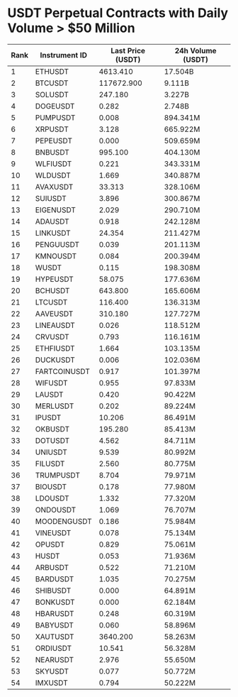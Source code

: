 # USDT Perpetual Contracts with Daily Volume > $50 Million

| Rank | Instrument ID | Last Price (USDT) | 24h Volume (USDT) |
|------|---------------|-------------------|-------------------|
| 1 | ETHUSDT | 4613.410 | 17.504B |
| 2 | BTCUSDT | 117672.900 | 9.111B |
| 3 | SOLUSDT | 247.180 | 3.227B |
| 4 | DOGEUSDT | 0.282 | 2.748B |
| 5 | PUMPUSDT | 0.008 | 894.341M |
| 6 | XRPUSDT | 3.128 | 665.922M |
| 7 | PEPEUSDT | 0.000 | 509.659M |
| 8 | BNBUSDT | 995.100 | 404.130M |
| 9 | WLFIUSDT | 0.221 | 343.331M |
| 10 | WLDUSDT | 1.669 | 340.887M |
| 11 | AVAXUSDT | 33.313 | 328.106M |
| 12 | SUIUSDT | 3.896 | 300.867M |
| 13 | EIGENUSDT | 2.029 | 290.710M |
| 14 | ADAUSDT | 0.918 | 242.128M |
| 15 | LINKUSDT | 24.354 | 211.427M |
| 16 | PENGUUSDT | 0.039 | 201.113M |
| 17 | KMNOUSDT | 0.084 | 200.394M |
| 18 | WUSDT | 0.115 | 198.308M |
| 19 | HYPEUSDT | 58.075 | 177.636M |
| 20 | BCHUSDT | 643.800 | 165.606M |
| 21 | LTCUSDT | 116.400 | 136.313M |
| 22 | AAVEUSDT | 310.180 | 127.727M |
| 23 | LINEAUSDT | 0.026 | 118.512M |
| 24 | CRVUSDT | 0.793 | 116.161M |
| 25 | ETHFIUSDT | 1.664 | 103.135M |
| 26 | DUCKUSDT | 0.006 | 102.036M |
| 27 | FARTCOINUSDT | 0.917 | 101.397M |
| 28 | WIFUSDT | 0.955 | 97.833M |
| 29 | LAUSDT | 0.420 | 90.422M |
| 30 | MERLUSDT | 0.202 | 89.224M |
| 31 | IPUSDT | 10.206 | 86.491M |
| 32 | OKBUSDT | 195.280 | 85.413M |
| 33 | DOTUSDT | 4.562 | 84.711M |
| 34 | UNIUSDT | 9.539 | 80.992M |
| 35 | FILUSDT | 2.560 | 80.775M |
| 36 | TRUMPUSDT | 8.704 | 79.971M |
| 37 | BIOUSDT | 0.178 | 77.980M |
| 38 | LDOUSDT | 1.332 | 77.320M |
| 39 | ONDOUSDT | 1.069 | 76.707M |
| 40 | MOODENGUSDT | 0.186 | 75.984M |
| 41 | VINEUSDT | 0.078 | 75.134M |
| 42 | OPUSDT | 0.829 | 75.061M |
| 43 | HUSDT | 0.053 | 71.936M |
| 44 | ARBUSDT | 0.522 | 71.210M |
| 45 | BARDUSDT | 1.035 | 70.275M |
| 46 | SHIBUSDT | 0.000 | 64.891M |
| 47 | BONKUSDT | 0.000 | 62.184M |
| 48 | HBARUSDT | 0.248 | 60.319M |
| 49 | BABYUSDT | 0.060 | 58.896M |
| 50 | XAUTUSDT | 3640.200 | 58.263M |
| 51 | ORDIUSDT | 10.541 | 56.328M |
| 52 | NEARUSDT | 2.976 | 55.650M |
| 53 | SKYUSDT | 0.077 | 50.772M |
| 54 | IMXUSDT | 0.794 | 50.222M |

